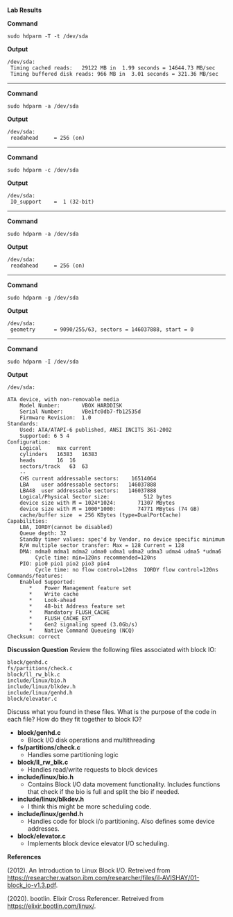 **Lab Results**

**Command**
```
sudo hdparm -T -t /dev/sda
```

**Output**
```
/dev/sda:
 Timing cached reads:   29122 MB in  1.99 seconds = 14644.73 MB/sec
 Timing buffered disk reads: 966 MB in  3.01 seconds = 321.36 MB/sec
```

---

**Command**
```
sudo hdparm -a /dev/sda
```

**Output**
```
/dev/sda:
 readahead     = 256 (on)
```

---

**Command**
```
sudo hdparm -c /dev/sda
```

**Output**
```
/dev/sda:
 IO_support    =  1 (32-bit)
```

---

**Command**
```
sudo hdparm -a /dev/sda
```

**Output**
```
/dev/sda:
 readahead     = 256 (on)
```

---

**Command**
```
sudo hdparm -g /dev/sda
```

**Output**
```
/dev/sda:
 geometry      = 9090/255/63, sectors = 146037888, start = 0
```

---

**Command**
```
sudo hdparm -I /dev/sda
```

**Output**
```
/dev/sda:

ATA device, with non-removable media
	Model Number:       VBOX HARDDISK                           
	Serial Number:      VBe1fc0db7-fb12535d 
	Firmware Revision:  1.0     
Standards:
	Used: ATA/ATAPI-6 published, ANSI INCITS 361-2002 
	Supported: 6 5 4 
Configuration:
	Logical		max	current
	cylinders	16383	16383
	heads		16	16
	sectors/track	63	63
	--
	CHS current addressable sectors:    16514064
	LBA    user addressable sectors:   146037888
	LBA48  user addressable sectors:   146037888
	Logical/Physical Sector size:           512 bytes
	device size with M = 1024*1024:       71307 MBytes
	device size with M = 1000*1000:       74771 MBytes (74 GB)
	cache/buffer size  = 256 KBytes (type=DualPortCache)
Capabilities:
	LBA, IORDY(cannot be disabled)
	Queue depth: 32
	Standby timer values: spec'd by Vendor, no device specific minimum
	R/W multiple sector transfer: Max = 128	Current = 128
	DMA: mdma0 mdma1 mdma2 udma0 udma1 udma2 udma3 udma4 udma5 *udma6 
	     Cycle time: min=120ns recommended=120ns
	PIO: pio0 pio1 pio2 pio3 pio4 
	     Cycle time: no flow control=120ns  IORDY flow control=120ns
Commands/features:
	Enabled	Supported:
	   *	Power Management feature set
	   *	Write cache
	   *	Look-ahead
	   *	48-bit Address feature set
	   *	Mandatory FLUSH_CACHE
	   *	FLUSH_CACHE_EXT
	   *	Gen2 signaling speed (3.0Gb/s)
	   *	Native Command Queueing (NCQ)
Checksum: correct
```

**Discussion Question**
Review the following files associated with block IO:
```
block/genhd.c
fs/partitions/check.c
block/ll_rw_blk.c
include/linux/bio.h
include/linux/blkdev.h
include/linux/genhd.h
block/elevator.c
```
Discuss what you found in these files. What is the purpose of the code in each file? How do they fit together to block IO?

+ **block/genhd.c**
  + Block I/O disk operations and multithreading
+ **fs/partitions/check.c**
  + Handles some partitioning logic
+ **block/ll_rw_blk.c**
  + Handles read/write requests to block devices
+ **include/linux/bio.h**
  + Contains Block I/O data movement functionality. Includes functions that check if the bio is full and split the bio if needed.
+ **include/linux/blkdev.h**
  + I think this might be more scheduling code.
+ **include/linux/genhd.h**
  + Handles code for block i/o partitioning. Also defines some device addresses.
+ **block/elevator.c**
  + Implements block device elevator I/O scheduling.

**References**

(2012). An Introduction to Linux Block I/O. Retreived from https://researcher.watson.ibm.com/researcher/files/il-AVISHAY/01-block_io-v1.3.pdf.

(2020). bootlin. Elixir Cross Referencer. Retreived from https://elixir.bootlin.com/linux/.